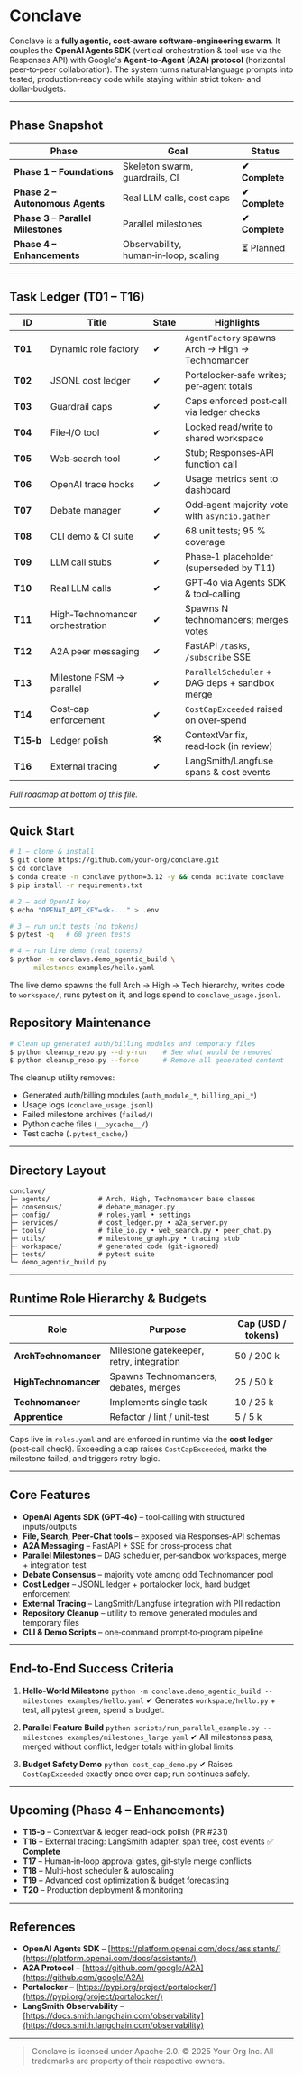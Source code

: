 # Conclave

Conclave is a **fully agentic, cost‑aware software‑engineering swarm**.
It couples the **OpenAI Agents SDK** (vertical orchestration & tool‑use via the Responses API) with Google's **Agent‑to‑Agent (A2A) protocol** (horizontal peer‑to‑peer collaboration).
The system turns natural‑language prompts into tested, production‑ready code while staying within strict token‑ and dollar‑budgets.

---

## Phase Snapshot

| Phase                             | Goal                                  | Status         |
| --------------------------------- | ------------------------------------- | -------------- |
| **Phase 1 – Foundations**         | Skeleton swarm, guardrails, CI        | **✔ Complete** |
| **Phase 2 – Autonomous Agents**   | Real LLM calls, cost caps             | **✔ Complete** |
| **Phase 3 – Parallel Milestones** | Parallel milestones                   | **✔ Complete** |
| **Phase 4 – Enhancements**        | Observability, human‑in‑loop, scaling | ⏳ Planned      |

---

## Task Ledger (T01 – T16)

| ID        | Title                           | State | Highlights                                       |
| --------- | ------------------------------- | ----- | ------------------------------------------------ |
| **T01**   | Dynamic role factory            | ✔     | `AgentFactory` spawns Arch → High → Technomancer |
| **T02**   | JSONL cost ledger               | ✔     | Portalocker‑safe writes; per‑agent totals        |
| **T03**   | Guardrail caps                  | ✔     | Caps enforced post‑call via ledger checks        |
| **T04**   | File‑I/O tool                   | ✔     | Locked read/write to shared workspace            |
| **T05**   | Web‑search tool                 | ✔     | Stub; Responses‑API function call                |
| **T06**   | OpenAI trace hooks              | ✔     | Usage metrics sent to dashboard                  |
| **T07**   | Debate manager                  | ✔     | Odd‑agent majority vote with `asyncio.gather`    |
| **T08**   | CLI demo & CI suite             | ✔     | 68 unit tests; 95 % coverage                     |
| **T09**   | LLM call stubs                  | ✔     | Phase‑1 placeholder (superseded by T11)          |
| **T10**   | Real LLM calls                  | ✔     | GPT‑4o via Agents SDK & tool‑calling             |
| **T11**   | High‑Technomancer orchestration | ✔     | Spawns N technomancers; merges votes             |
| **T12**   | A2A peer messaging              | ✔     | FastAPI `/tasks`, `/subscribe` SSE               |
| **T13**   | Milestone FSM → parallel        | ✔     | `ParallelScheduler` + DAG deps + sandbox merge   |
| **T14**   | Cost‑cap enforcement            | ✔     | `CostCapExceeded` raised on over‑spend           |
| **T15‑b** | Ledger polish                   | 🛠    | ContextVar fix, read‑lock (in review)            |
| **T16**   | External tracing                | ✔     | LangSmith/Langfuse spans & cost events           |

*Full roadmap at bottom of this file.*

---

## Quick Start

```bash
# 1 – clone & install
$ git clone https://github.com/your‑org/conclave.git
$ cd conclave
$ conda create -n conclave python=3.12 -y && conda activate conclave
$ pip install -r requirements.txt

# 2 – add OpenAI key
$ echo "OPENAI_API_KEY=sk‑..." > .env

# 3 – run unit tests (no tokens)
$ pytest -q   # 68 green tests

# 4 – run live demo (real tokens)
$ python -m conclave.demo_agentic_build \
    --milestones examples/hello.yaml
```

The live demo spawns the full Arch → High → Tech hierarchy, writes code to `workspace/`, runs pytest on it, and logs spend to `conclave_usage.jsonl`.

## Repository Maintenance

```bash
# Clean up generated auth/billing modules and temporary files
$ python cleanup_repo.py --dry-run    # See what would be removed
$ python cleanup_repo.py --force      # Remove all generated content
```

The cleanup utility removes:
- Generated auth/billing modules (`auth_module_*`, `billing_api_*`)
- Usage logs (`conclave_usage.jsonl`)
- Failed milestone archives (`failed/`)
- Python cache files (`__pycache__/`)
- Test cache (`.pytest_cache/`)

---

## Directory Layout

```
conclave/
├─ agents/            # Arch, High, Technomancer base classes
├─ consensus/         # debate_manager.py
├─ config/            # roles.yaml • settings
├─ services/          # cost_ledger.py • a2a_server.py
├─ tools/             # file_io.py • web_search.py • peer_chat.py
├─ utils/             # milestone_graph.py • tracing stub
├─ workspace/         # generated code (git‑ignored)
├─ tests/             # pytest suite
└─ demo_agentic_build.py
```

---

## Runtime Role Hierarchy & Budgets

| Role                 | Purpose                                  | Cap (USD / tokens) |
| -------------------- | ---------------------------------------- | ------------------ |
| **ArchTechnomancer** | Milestone gatekeeper, retry, integration | 50 / 200 k         |
| **HighTechnomancer** | Spawns Technomancers, debates, merges    | 25 / 50 k          |
| **Technomancer**     | Implements single task                   | 10 / 25 k          |
| **Apprentice**       | Refactor / lint / unit‑test              | 5 / 5 k            |

Caps live in `roles.yaml` and are enforced in runtime via the **cost ledger** (post‑call check). Exceeding a cap raises `CostCapExceeded`, marks the milestone failed, and triggers retry logic.

---

## Core Features

* **OpenAI Agents SDK (GPT‑4o)** – tool‑calling with structured inputs/outputs
* **File, Search, Peer‑Chat tools** – exposed via Responses‑API schemas
* **A2A Messaging** – FastAPI + SSE for cross‑process chat
* **Parallel Milestones** – DAG scheduler, per‑sandbox workspaces, merge + integration test
* **Debate Consensus** – majority vote among odd Technomancer pool
* **Cost Ledger** – JSONL ledger + portalocker lock, hard budget enforcement
* **External Tracing** – LangSmith/Langfuse integration with PII redaction
* **Repository Cleanup** – utility to remove generated modules and temporary files
* **CLI & Demo Scripts** – one‑command prompt‑to‑program pipeline

---

## End‑to‑End Success Criteria

1. **Hello‑World Milestone**
   `python -m conclave.demo_agentic_build --milestones examples/hello.yaml`
   ✔ Generates `workspace/hello.py` + test, all pytest green, spend ≤ budget.

2. **Parallel Feature Build**
   `python scripts/run_parallel_example.py --milestones examples/milestones_large.yaml`
   ✔ All milestones pass, merged without conflict, ledger totals within global limits.

3. **Budget Safety Demo**
   `python cost_cap_demo.py`
   ✔ Raises `CostCapExceeded` exactly once over cap; run continues safely.

---

## Upcoming (Phase 4 – Enhancements)

* **T15‑b** – ContextVar & ledger read‑lock polish (PR #231)
* **T16** – External tracing: LangSmith adapter, span tree, cost events ✅ **Complete**
* **T17** – Human‑in‑loop approval gates, git‑style merge conflicts
* **T18** – Multi‑host scheduler & autoscaling
* **T19** – Advanced cost optimization & budget forecasting
* **T20** – Production deployment & monitoring

---

## References

* **OpenAI Agents SDK** – [https://platform.openai.com/docs/assistants/](https://platform.openai.com/docs/assistants/)
* **A2A Protocol** – [https://github.com/google/A2A](https://github.com/google/A2A)
* **Portalocker** – [https://pypi.org/project/portalocker/](https://pypi.org/project/portalocker/)
* **LangSmith Observability** – [https://docs.smith.langchain.com/observability](https://docs.smith.langchain.com/observability)

---

> Conclave is licensed under Apache‑2.0.
> © 2025 Your Org Inc.  All trademarks are property of their respective owners.
